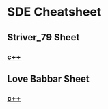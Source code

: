 # SDE Cheatsheet

## Striver_79 Sheet
### [c++](love_babbar.md)
## Love Babbar Sheet
### [c++](striver_79.md)